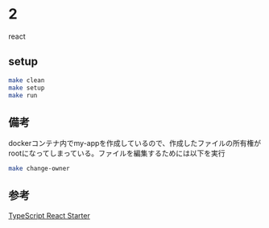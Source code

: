 # 2

react

## setup

```bash
make clean
make setup
make run
```

## 備考

dockerコンテナ内でmy-appを作成しているので、作成したファイルの所有権がrootになってしまっている。ファイルを編集するためには以下を実行

```bash
make change-owner 
```

## 参考

[TypeScript React Starter](https://github.com/Microsoft/TypeScript-React-Starter#typescript-react-starter)
